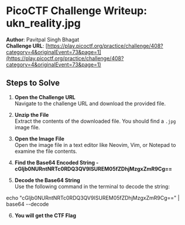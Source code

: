 # PicoCTF Challenge Writeup: ukn_reality.jpg

**Author**: Pavitpal Singh Bhagat  
**Challenge URL**: [https://play.picoctf.org/practice/challenge/408?category=4&originalEvent=73&page=1](https://play.picoctf.org/practice/challenge/408?category=4&originalEvent=73&page=1)

## Steps to Solve

1. **Open the Challenge URL**  
   Navigate to the challenge URL and download the provided file.

2. **Unzip the File**  
   Extract the contents of the downloaded file. You should find a `.jpg` image file.

3. **Open the Image File**  
   Open the image file in a text editor like Neovim, Vim, or Notepad to examine the file contents.

4. **Find the Base64 Encoded String - cGljb0NURntNRTc0RDQ3QV9ISUREM05fZDhjMzgxZmR9Cg==**  

5. **Decode the Base64 String**  
Use the following command in the terminal to decode the string:

echo "cGljb0NURntNRTc0RDQ3QV9ISUREM05fZDhjMzgxZmR9Cg==" | base64 --decode

6. **You will get the CTF Flag** 

